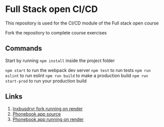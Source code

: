 # Full Stack open CI/CD

This repository is used for the CI/CD module of the Full stack open course

Fork the repository to complete course exercises

## Commands

Start by running `npm install` inside the project folder

`npm start` to run the webpack dev server
`npm test` to run tests
`npm run eslint` to run eslint
`npm run build` to make a production build
`npm run start-prod` to run your production build

## Links
1. [lnxbusdrvr fork running on render](https://lnxbusdrvr-full-stack-open-pokedex.onrender.com/)
1. [Phonebook app source](https://github.com/lnxbusdrvr/ci-cd-fso11/)
1. [Phonebook app running on render](https://lnxbudrvr-ci-cd-fso11.onrender.com/)
